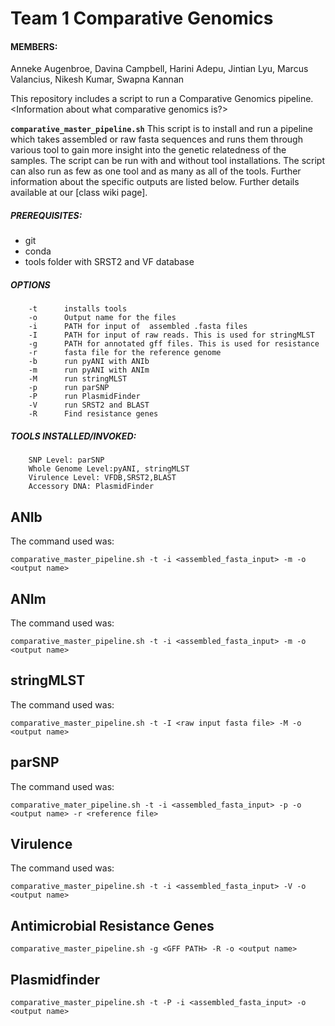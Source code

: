 # Team 1 Comparative Genomics

#### MEMBERS: 
Anneke Augenbroe, Davina Campbell, Harini Adepu, Jintian Lyu, Marcus Valancius, Nikesh Kumar, Swapna Kannan

This repository includes a script to run a Comparative Genomics pipeline. <Information about what comparative genomics is?>

**```comparative_master_pipeline.sh```**
This script is to install and run a pipeline which takes assembled or raw fasta sequences and runs them through various tool to gain more insight into the genetic relatedness of the samples. The script can be run with and without tool installations. The script can also run as few as one tool and as many as all of the tools. Further information about the specific outputs are listed below. 
Further details available at our [class wiki page].
<INSERT CLASS WIKI PAGE>
  
##### PREREQUISITES:
-    git
-    conda 
-    tools folder with SRST2 and VF database 

##### OPTIONS
        -t	    installs tools 
        -o      Output name for the files
        -i      PATH for input of  assembled .fasta files
        -I      PATH for input of raw reads. This is used for stringMLST
        -g	    PATH for annotated gff files. This is used for resistance
        -r      fasta file for the reference genome
        -b      run pyANI with ANIb
        -m      run pyANI with ANIm
        -M      run stringMLST
        -p      run parSNP
        -P      run PlasmidFinder
        -V      run SRST2 and BLAST
        -R      Find resistance genes

##### TOOLS INSTALLED/INVOKED:
        SNP Level: parSNP
        Whole Genome Level:pyANI, stringMLST
        Virulence Level: VFDB,SRST2,BLAST
        Accessory DNA: PlasmidFinder

## ANIb
<ADD DESCRIPTION>


The command used was:
```
comparative_master_pipeline.sh -t -i <assembled_fasta_input> -m -o <output name>
``` 
## ANIm
<ADD DESCRIPTION>
The command used was:
  
```
comparative_master_pipeline.sh -t -i <assembled_fasta_input> -m -o <output name>
``` 
  
## stringMLST
<ADDDESCRIPTION>
  
The command used was:
```
comparative_master_pipeline.sh -t -I <raw input fasta file> -M -o <output name>
```
## parSNP
<ADD DESCRIPTION>
The command used was:
  
```
comparative_mater_pipeline.sh -t -i <assembled_fasta_input> -p -o <output name> -r <reference file>
``` 

## Virulence 
<ADD DESCRIPTION>
The command used was:

```
comparative_master_pipeline.sh -t -i <assembled_fasta_input> -V -o <output name>
```

## Antimicrobial Resistance Genes 
<ADD DESCRIPTION>

```
comparative_master_pipeline.sh -g <GFF PATH> -R -o <output name>
``` 
## Plasmidfinder 
<ADD DESCRIPTION> 

```
comparative_master_pipeline.sh -t -P -i <assembled_fasta_input> -o <output name> 
``` 
